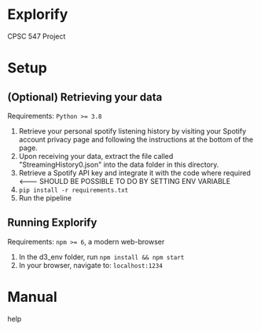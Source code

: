 # Explorify
CPSC 547 Project

# Setup
## (Optional) Retrieving your data
Requirements:  `Python >= 3.8`
1. Retrieve your personal spotify listening history by visiting your Spotify account privacy page and following the instructions at the bottom of the page. 
2. Upon receiving your data, extract the file called "StreamingHistory0.json" into the data folder in this directory.
3. Retrieve a Spotify API key and integrate it with the code where required <--- SHOULD BE POSSIBLE TO DO BY SETTING ENV VARIABLE
4. `pip install -r requirements.txt`
5. Run the pipeline 

## Running Explorify
Requirements: `npm >= 6`, a modern web-browser
1. In the d3_env folder, run `npm install && npm start` 
2. In your browser, navigate to: `localhost:1234`

# Manual
help